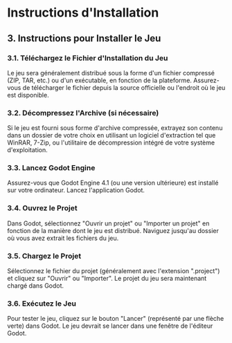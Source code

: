# Instructions d'Installation

## 3. Instructions pour Installer le Jeu

### 3.1. Téléchargez le Fichier d'Installation du Jeu

Le jeu sera généralement distribué sous la forme d'un fichier compressé (ZIP, TAR, etc.) ou d'un exécutable, en fonction de la plateforme. Assurez-vous de télécharger le fichier depuis la source officielle ou l'endroit où le jeu est disponible.

### 3.2. Décompressez l'Archive (si nécessaire)

Si le jeu est fourni sous forme d'archive compressée, extrayez son contenu dans un dossier de votre choix en utilisant un logiciel d'extraction tel que WinRAR, 7-Zip, ou l'utilitaire de décompression intégré de votre système d'exploitation.

### 3.3. Lancez Godot Engine

Assurez-vous que Godot Engine 4.1 (ou une version ultérieure) est installé sur votre ordinateur. Lancez l'application Godot.

### 3.4. Ouvrez le Projet

Dans Godot, sélectionnez "Ouvrir un projet" ou "Importer un projet" en fonction de la manière dont le jeu est distribué. Naviguez jusqu'au dossier où vous avez extrait les fichiers du jeu.

### 3.5. Chargez le Projet

Sélectionnez le fichier du projet (généralement avec l'extension ".project") et cliquez sur "Ouvrir" ou "Importer". Le projet du jeu sera maintenant chargé dans Godot.

### 3.6. Exécutez le Jeu

Pour tester le jeu, cliquez sur le bouton "Lancer" (représenté par une flèche verte) dans Godot. Le jeu devrait se lancer dans une fenêtre de l'éditeur Godot.
